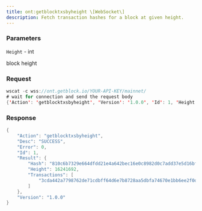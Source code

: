```yaml
---
title: ont:getblocktxsbyheight \[WebSocket\]
description: Fetch transaction hashes for a block at given height.
---
```


### Parameters


`Height` - int

block height

### Request

``` java
wscat -c wss://ont.getblock.io/YOUR-API-KEY/mainnet/ 
# wait for connection and send the request body 
{'Action': 'getblocktxsbyheight', 'Version': '1.0.0', 'Id': 1, 'Height': 16241692}
```

###  Response

``` java
{
    "Action": "getblocktxsbyheight",
    "Desc": "SUCCESS",
    "Error": 0,
    "Id": 1,
    "Result": {
        "Hash": "810c6b7329e664dfdd21e4a642bec16e0c8982d0c7add37e5d16bf5527206d2a",
        "Height": 16241692,
        "Transactions": [
            "3cda442a7798762de71cdbff64d6e7b8728aa5dbfa74670e1bb6ee2f0d89fdb9"
        ]
    },
    "Version": "1.0.0"
}
```

